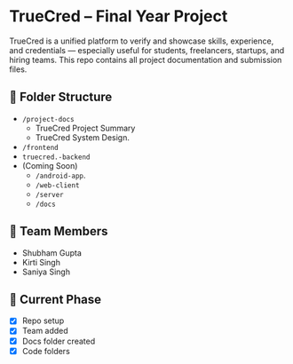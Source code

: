 # TrueCred – Final Year Project

TrueCred is a unified platform to verify and showcase skills, experience, and credentials — especially useful for students, freelancers, startups, and hiring teams. This repo contains all project documentation and submission files.

## 📁 Folder Structure

- `/project-docs`
  - TrueCred Project Summary
  - TrueCred System Design.
- `/frontend`
- `truecred.-backend`
- (Coming Soon)
  - `/android-app`.
  - `/web-client`
  - `/server`
  - `/docs`

## 👥 Team Members

- Shubham Gupta
- Kirti Singh
- Saniya Singh

## 📝 Current Phase

- [x] Repo setup
- [x] Team added
- [x] Docs folder created
- [x] Code folders
